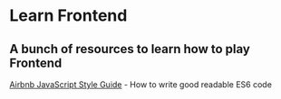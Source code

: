 # Learn Frontend
## A bunch of resources to learn how to play Frontend

[Airbnb JavaScript Style Guide](https://github.com/airbnb/javascript) - How to write good readable ES6 code
